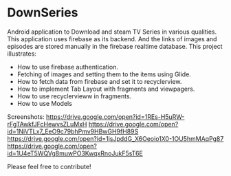 # DownSeries
Android application to Download and steam TV Series in various qualities.
This application uses firebase as its backend.
And the links of images and episodes are stored manually in the firebase realtime database.
This project illustrates: 
  - How to use firebase authentication.
  - Fetching of images and setting them to the items using Glide.
  - How to fetch data from firebase and set it to recyclerview.
  - How to implement Tab Layout with fragments and viewpagers.
  - How to use recyclervieww in fragments.
  - How to use Models
  
Screenshots:
  https://drive.google.com/open?id=1REs-H5uRW-rFgTAwkfJFcHewvsZLuMxH
  https://drive.google.com/open?id=1NiVTLx7_EeO9c79bhPmv9HBwGH9fH89S
  https://drive.google.com/open?id=1jsJpddG_X6Oeoio1X0-1OU5hmMAqPg87
  https://drive.google.com/open?id=1U4eT5WQVg8muwPO3KwqxRnoJukF5sT6E
  
Please feel free to contribute!
  
